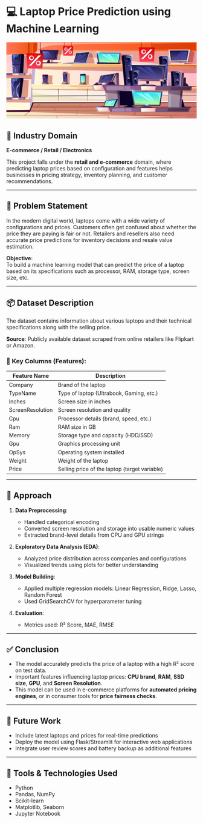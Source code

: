 # 💻 Laptop Price Prediction using Machine Learning
<img src="https://github.com/goldstring/laptop_price_prediction_using_machine_learning_regression/blob/main/3519517_791.jpg?raw=true" />

## 🏢 Industry Domain
**E-commerce / Retail / Electronics**

This project falls under the **retail and e-commerce** domain, where predicting laptop prices based on configuration and features helps businesses in pricing strategy, inventory planning, and customer recommendations.

---

## 🧩 Problem Statement

In the modern digital world, laptops come with a wide variety of configurations and prices. Customers often get confused about whether the price they are paying is fair or not. Retailers and resellers also need accurate price predictions for inventory decisions and resale value estimation.

**Objective**:  
To build a machine learning model that can predict the price of a laptop based on its specifications such as processor, RAM, storage type, screen size, etc.

---

## 📦 Dataset Description

The dataset contains information about various laptops and their technical specifications along with the selling price.

**Source**: Publicly available dataset scraped from online retailers like Flipkart or Amazon.

### 🔑 Key Columns (Features):

| Feature Name      | Description                                     |
|-------------------|-------------------------------------------------|
| Company           | Brand of the laptop                             |
| TypeName          | Type of laptop (Ultrabook, Gaming, etc.)        |
| Inches            | Screen size in inches                           |
| ScreenResolution  | Screen resolution and quality                   |
| Cpu               | Processor details (brand, speed, etc.)          |
| Ram               | RAM size in GB                                  |
| Memory            | Storage type and capacity (HDD/SSD)             |
| Gpu               | Graphics processing unit                        |
| OpSys             | Operating system installed                      |
| Weight            | Weight of the laptop                            |
| Price             | Selling price of the laptop (target variable)   |

---

## 🧠 Approach

1. **Data Preprocessing**:  
   - Handled categorical encoding  
   - Converted screen resolution and storage into usable numeric values  
   - Extracted brand-level details from CPU and GPU strings  

2. **Exploratory Data Analysis (EDA)**:  
   - Analyzed price distribution across companies and configurations  
   - Visualized trends using plots for better understanding  

3. **Model Building**:  
   - Applied multiple regression models: Linear Regression, Ridge, Lasso, Random Forest  
   - Used GridSearchCV for hyperparameter tuning  

4. **Evaluation**:  
   - Metrics used: R² Score, MAE, RMSE  

---

## ✅ Conclusion

- The model accurately predicts the price of a laptop with a high R² score on test data.
- Important features influencing laptop prices: **CPU brand**, **RAM**, **SSD size**, **GPU**, and **Screen Resolution**.
- This model can be used in e-commerce platforms for **automated pricing engines**, or in consumer tools for **price fairness checks**.

---

## 🚀 Future Work

- Include latest laptops and prices for real-time predictions  
- Deploy the model using Flask/Streamlit for interactive web applications  
- Integrate user review scores and battery backup as additional features

---

## 📌 Tools & Technologies Used

- Python
- Pandas, NumPy
- Scikit-learn
- Matplotlib, Seaborn
- Jupyter Notebook
